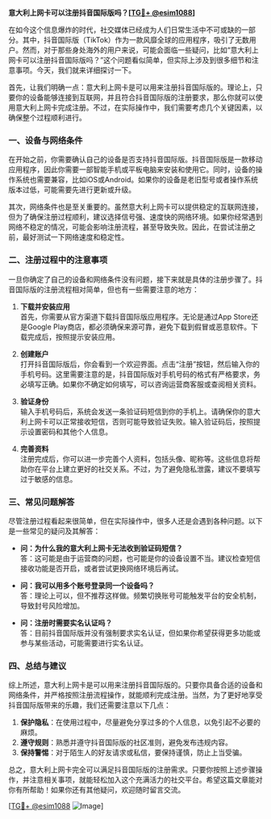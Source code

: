 **意大利上网卡可以注册抖音国际版吗？[[TG💪+ @esim1088](https://t.me/s/esim1088)]**

在如今这个信息爆炸的时代，社交媒体已经成为人们日常生活中不可或缺的一部分。其中，抖音国际版（TikTok）作为一款风靡全球的应用程序，吸引了无数用户。然而，对于那些身处海外的用户来说，可能会面临一些疑问，比如“意大利上网卡可以注册抖音国际版吗？”这个问题看似简单，但实际上涉及到很多细节和注意事项。今天，我们就来详细探讨一下。

首先，让我们明确一点：意大利上网卡是可以用来注册抖音国际版的。理论上，只要你的设备能够连接到互联网，并且符合抖音国际版的注册要求，那么你就可以使用意大利上网卡完成注册。不过，在实际操作中，我们需要考虑几个关键因素，以确保整个过程顺利进行。

### 一、设备与网络条件

在开始之前，你需要确认自己的设备是否支持抖音国际版。抖音国际版是一款移动应用程序，因此你需要一部智能手机或平板电脑来安装和使用它。同时，设备的操作系统也需要兼容，比如iOS或Android。如果你的设备是老旧型号或者操作系统版本过低，可能需要先进行更新或升级。

其次，网络条件也是至关重要的。虽然意大利上网卡可以提供稳定的互联网连接，但为了确保注册过程顺利，建议选择信号强、速度快的网络环境。如果你经常遇到网络不稳定的情况，可能会影响注册流程，甚至导致失败。因此，在尝试注册之前，最好测试一下网络速度和稳定性。

### 二、注册过程中的注意事项

一旦你确定了自己的设备和网络条件没有问题，接下来就是具体的注册步骤了。抖音国际版的注册流程相对简单，但也有一些需要注意的地方：

1. **下载并安装应用**  
   首先，你需要从官方渠道下载抖音国际版应用程序。无论是通过App Store还是Google Play商店，都必须确保来源可靠，避免下载到假冒或恶意软件。下载完成后，按照提示安装应用。

2. **创建账户**  
   打开抖音国际版后，你会看到一个欢迎界面。点击“注册”按钮，然后输入你的手机号码。这里需要注意的是，抖音国际版对手机号码的格式有严格要求，务必填写正确。如果你不确定如何填写，可以咨询运营商客服或查阅相关资料。

3. **验证身份**  
   输入手机号码后，系统会发送一条验证码短信到你的手机上。请确保你的意大利上网卡可以正常接收短信，否则可能导致验证失败。输入验证码后，按照提示设置密码和其他个人信息。

4. **完善资料**  
   注册完成后，你可以进一步完善个人资料，包括头像、昵称等。这些信息将帮助你在平台上建立更好的社交关系。不过，为了避免隐私泄露，建议不要填写过于敏感的信息。

### 三、常见问题解答

尽管注册过程看起来很简单，但在实际操作中，很多人还是会遇到各种问题。以下是一些常见的疑问及其解答：

- **问：为什么我的意大利上网卡无法收到验证码短信？**  
  答：这可能是由于运营商的问题，也可能是你的设备设置不当。建议检查短信接收功能是否开启，或者尝试更换网络环境后再试。

- **问：我可以用多个账号登录同一个设备吗？**  
  答：理论上可以，但不推荐这样做。频繁切换账号可能触发平台的安全机制，导致封号风险增加。

- **问：注册时需要实名认证吗？**  
  答：目前抖音国际版并没有强制要求实名认证，但如果你希望获得更多功能或参与某些活动，可能需要进行实名认证。

### 四、总结与建议

综上所述，意大利上网卡是可以用来注册抖音国际版的。只要你具备合适的设备和网络条件，并严格按照注册流程操作，就能顺利完成注册。当然，为了更好地享受抖音国际版带来的乐趣，我们还需要注意以下几点：

1. **保护隐私**：在使用过程中，尽量避免分享过多的个人信息，以免引起不必要的麻烦。
2. **遵守规则**：熟悉并遵守抖音国际版的社区准则，避免发布违规内容。
3. **保持警惕**：对于陌生人的好友请求或私信，要保持谨慎，防止上当受骗。

总之，意大利上网卡完全可以满足抖音国际版的注册需求。只要你按照上述步骤操作，并注意相关事项，就能轻松加入这个充满活力的社交平台。希望这篇文章能对你有所帮助！如果你还有其他疑问，欢迎随时留言交流。

[[TG💪+ @esim1088](https://t.me/s/esim1088) ![Image](https://i.postimg.cc/4NQfJmqS/Snipaste-2025-05-13-00-14-12.png)]